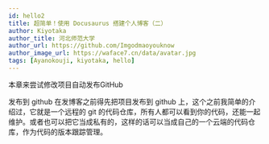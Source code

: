 ```yaml
---
id: hello2
title: 超简单！使用 Docusaurus 搭建个人博客（二）
author: Kiyotaka
author_title: 河北师范大学
author_url: https://github.com/Imgodmaoyouknow
author_image_url: https://waface7.cn/data/avatar.jpg
tags: [Ayanokouji, kiyotaka, hello]
---
```


本章来尝试修改项目自动发布GitHub

<!--truncate-->
发布到 github
在发博客之前得先把项目发布到 github 上，这个之前我简单的介绍过，它就是一个远程的 git 的代码仓库，所有人都可以看到你的代码，还能一起维护。或者也可以把它当成私有的，这样的话可以当成自己的一个云端的代码仓库，作为代码的版本跟踪管理。